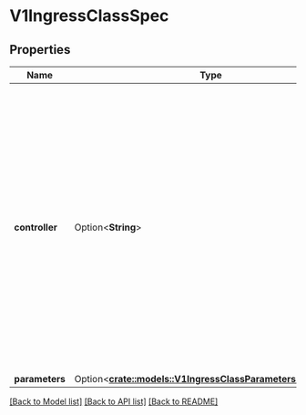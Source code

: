 # V1IngressClassSpec

## Properties

Name | Type | Description | Notes
------------ | ------------- | ------------- | -------------
**controller** | Option<**String**> | controller refers to the name of the controller that should handle this class. This allows for different \"flavors\" that are controlled by the same controller. For example, you may have different parameters for the same implementing controller. This should be specified as a domain-prefixed path no more than 250 characters in length, e.g. \"acme.io/ingress-controller\". This field is immutable. | [optional]
**parameters** | Option<[**crate::models::V1IngressClassParametersReference**](v1.IngressClassParametersReference.md)> |  | [optional]

[[Back to Model list]](../README.md#documentation-for-models) [[Back to API list]](../README.md#documentation-for-api-endpoints) [[Back to README]](../README.md)


